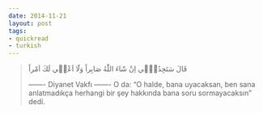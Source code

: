 ```yaml
---
date: 2014-11-21
layout: post
tags:
- quickread
- turkish
---
```


> قَالَ سَتَجِدُن۪ٓي اِنْ شَٓاءَ اللّٰهُ صَابِراً وَلَٓا اَعْص۪ي لَكَ اَمْراً
> 
> ——- Diyanet Vakfı ——- 
> O da: “O halde, bana uyacaksan, ben sana anlatmadıkça herhangi bir şey hakkında bana soru sormayacaksın” dedi.
